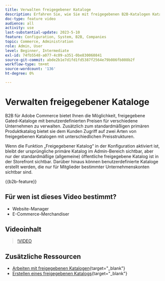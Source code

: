 ```yaml
---
title: Verwalten freigegebener Kataloge
description: Erfahren Sie, wie Sie mit freigegebenen B2B-Katalogen Kataloge mit benutzerdefinierten Preisen für verschiedene Unternehmen verwalten können.
doc-type: feature video
audience: all
activity: use
last-substantial-update: 2023-5-10
feature: Configuration, System, B2B, Companies
topic: Commerce, Administration
role: Admin, User
level: Beginner, Intermediate
exl-id: 74fb5548-a077-4c09-a351-0be830060841
source-git-commit: abde2b1e7d1fd1fd5387f2564e79b086fb808b2f
workflow-type: tm+mt
source-wordcount: '136'
ht-degree: 0%

---
```


# Verwalten freigegebener Kataloge

B2B für Adobe Commerce bietet Ihnen die Möglichkeit, freigegebene Gated-Kataloge mit benutzerdefinierten Preisen für verschiedene Unternehmen zu verwalten. Zusätzlich zum standardmäßigen primären Produktkatalog bietet sie dem Kunden Zugriff auf zwei Arten von freigegebenen Katalogen mit unterschiedlichen Preisstrukturen.

Wenn die Funktion „Freigegebener Katalog“ in der Konfiguration aktiviert ist, bleibt der ursprüngliche primäre Katalog im Admin-Bereich sichtbar, aber nur der standardmäßige (allgemeine) öffentliche freigegebene Katalog ist in der Storefront sichtbar. Darüber hinaus können benutzerdefinierte Kataloge erstellt werden, die nur für Mitglieder bestimmter Unternehmenskonten sichtbar sind.

{{b2b-feature}}

## Für wen ist dieses Video bestimmt?

- Website-Manager
- E-Commerce-Merchandiser

## Videoinhalt

>[!VIDEO](https://video.tv.adobe.com/v/3411351?quality=12&learn=on&captions=ger)

## Zusätzliche Ressourcen

- [Arbeiten mit freigegebenen Katalogen](https://experienceleague.adobe.com/docs/commerce-admin/b2b/shared-catalogs/catalog-shared.html?lang=de){target="_blank"}
- [Erstellen eines freigegebenen Katalogs](https://experienceleague.adobe.com/docs/commerce-admin/b2b/shared-catalogs/define/catalog-shared-create.html?lang=de){target="_blank"}

